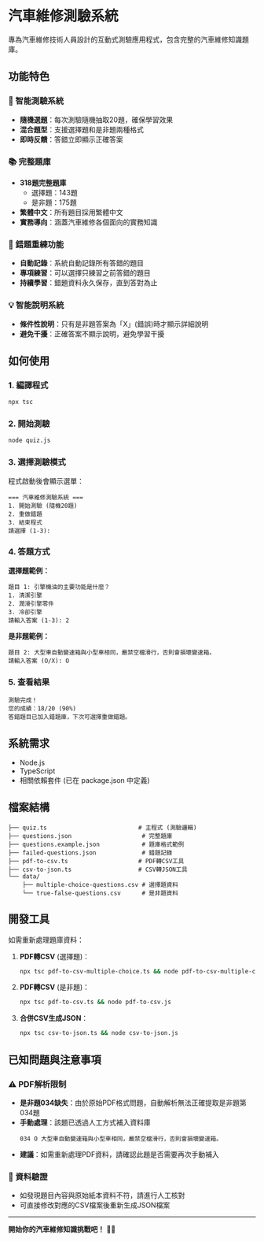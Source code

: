 # 汽車維修測驗系統

專為汽車維修技術人員設計的互動式測驗應用程式，包含完整的汽車維修知識題庫。

## 功能特色

### 🎯 智能測驗系統
- **隨機選題**：每次測驗隨機抽取20題，確保學習效果
- **混合題型**：支援選擇題和是非題兩種格式
- **即時反饋**：答錯立即顯示正確答案

### 📚 完整題庫
- **318題完整題庫**
  - 選擇題：143題
  - 是非題：175題
- **繁體中文**：所有題目採用繁體中文
- **實務導向**：涵蓋汽車維修各個面向的實務知識

### 🔄 錯題重練功能
- **自動記錄**：系統自動記錄所有答錯的題目
- **專項練習**：可以選擇只練習之前答錯的題目
- **持續學習**：錯題資料永久保存，直到答對為止

### 💡 智能說明系統
- **條件性說明**：只有是非題答案為「X」(錯誤)時才顯示詳細說明
- **避免干擾**：正確答案不顯示說明，避免學習干擾

## 如何使用

### 1. 編譯程式
```bash
npx tsc
```

### 2. 開始測驗
```bash
node quiz.js
```

### 3. 選擇測驗模式
程式啟動後會顯示選單：
```
=== 汽車維修測驗系統 ===
1. 開始測驗 (隨機20題)
2. 重做錯題
3. 結束程式
請選擇 (1-3): 
```

### 4. 答題方式

**選擇題範例：**
```
題目 1: 引擎機油的主要功能是什麼？
1. 清潔引擎
2. 潤滑引擎零件
3. 冷卻引擎
請輸入答案 (1-3): 2
```

**是非題範例：**
```
題目 2: 大型車自動變速箱與小型車相同，嚴禁空檔滑行，否則會損壞變速箱。
請輸入答案 (O/X): O
```

### 5. 查看結果
```
測驗完成！
您的成績：18/20 (90%)
答錯題目已加入錯題庫，下次可選擇重做錯題。
```

## 系統需求

- Node.js
- TypeScript
- 相關依賴套件 (已在 package.json 中定義)

## 檔案結構

```
├── quiz.ts                          # 主程式 (測驗邏輯)
├── questions.json                    # 完整題庫
├── questions.example.json            # 題庫格式範例
├── failed-questions.json             # 錯題記錄
├── pdf-to-csv.ts                    # PDF轉CSV工具
├── csv-to-json.ts                   # CSV轉JSON工具
└── data/
    ├── multiple-choice-questions.csv # 選擇題資料
    └── true-false-questions.csv      # 是非題資料
```

## 開發工具

如需重新處理題庫資料：

1. **PDF轉CSV** (選擇題)：
   ```bash
   npx tsc pdf-to-csv-multiple-choice.ts && node pdf-to-csv-multiple-choice.js
   ```

2. **PDF轉CSV** (是非題)：
   ```bash
   npx tsc pdf-to-csv.ts && node pdf-to-csv.js
   ```

3. **合併CSV生成JSON**：
   ```bash
   npx tsc csv-to-json.ts && node csv-to-json.js
   ```

## 已知問題與注意事項

### ⚠️ PDF解析限制
- **是非題034缺失**：由於原始PDF格式問題，自動解析無法正確提取是非題第034題
- **手動處理**：該題已透過人工方式補入資料庫
  ```
  034 O 大型車自動變速箱與小型車相同，嚴禁空檔滑行，否則會損壞變速箱。
  ```
- **建議**：如需重新處理PDF資料，請確認此題是否需要再次手動補入

### 📝 資料驗證
- 如發現題目內容與原始紙本資料不符，請進行人工核對
- 可直接修改對應的CSV檔案後重新生成JSON檔案

---

**開始你的汽車維修知識挑戰吧！** 🚗✨
